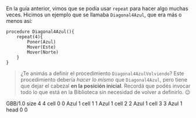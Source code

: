 En la guía anterior, vimos que se podía usar `repeat` para hacer algo muchas veces. Hicimos un ejemplo que se llamaba `Diagonal4Azul`, que era más o menos así:

```gobstones
procedure Diagonal4Azul(){
    repeat(4){
        Poner(Azul)
        Mover(Este)
        Mover(Norte)
    }
}
```

> ¿Te animás a definir el procedimiento `Diagonal4AzulVolviendo`? Este procedimiento debería _hacer lo mismo_ que `Diagonal4Azul`, pero tiene que dejar el cabezal **en la posición inicial**. Recordá que podés invocar todo lo que está en la Biblioteca sin necesidad de volver a definirlo. :wink: 

<gs-board>
  GBB/1.0
   size 4 4
   cell 0 0 Azul 1 
   cell 1 1 Azul 1 
   cell 2 2 Azul 1 
   cell 3 3 Azul 1 
   head 0 0
</gs-board>
